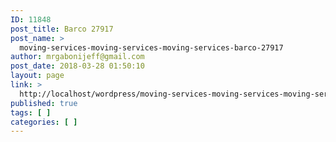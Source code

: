 ```yaml
---
ID: 11848
post_title: Barco 27917
post_name: >
  moving-services-moving-services-moving-services-barco-27917
author: mrgabonijeff@gmail.com
post_date: 2018-03-28 01:50:10
layout: page
link: >
  http://localhost/wordpress/moving-services-moving-services-moving-services-barco-27917/
published: true
tags: [ ]
categories: [ ]
---
```

